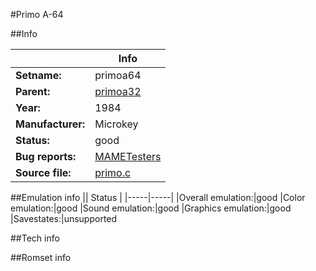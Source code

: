 #Primo A-64

##Info

||Info|
|-----|-----|
|**Setname:**|primoa64
|**Parent:**|[primoa32](primoa32.md)
|**Year:**|1984
|**Manufacturer:**|Microkey
|**Status:**|good
|**Bug reports:**|[MAMETesters](http://mametesters.org/view_all_set.php?type=1&temporary=y&search=primo.c)
|**Source file:**|[primo.c](https://github.com/mamedev/mame/blob/master/src/mess/drivers/primo.c)

##Emulation info
|| Status |
|-----|-----|
|Overall emulation:|good
|Color emulation:|good
|Sound emulation:|good
|Graphics emulation:|good
|Savestates:|unsupported

##Tech info

##Romset info

<!--- START OF EDITED COMMENT DO NOT TOUCH TEXT ABOVE-->
